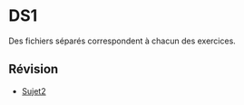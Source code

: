 # DS1
Des fichiers séparés correspondent à chacun des exercices.

## Révision
* [Sujet2](https://github.com/thfruchart/tnsi/blob/main/DS/sujet_2.pdf)
